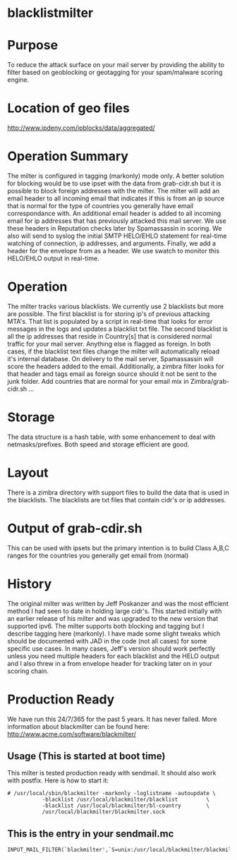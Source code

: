 # blacklistmilter

# Purpose
To reduce the attack surface on your mail server by providing the ability to filter based on geoblocking or geotagging for your spam/malware scoring engine.

# Location of geo files
http://www.ipdeny.com/ipblocks/data/aggregated/

# Operation Summary
The milter is configured in tagging (markonly) mode only. A better solution for blocking would be to use ipset with the data from grab-cidr.sh but it is possible to block foreign addresses with the milter. The milter will add an email header to all incoming email that indicates if this is from an ip source that is normal for the type of countries you generally have email correspondance with.  An additional email header is added to all incoming email for ip addresses that has previously attacked this mail server.  We use these headers in Reputation checks later by Spamassassin in scoring. We also will send to syslog the initial SMTP HELO/EHLO statement for real-time watching of connection, ip addresses, and arguments. Finally, we add a header for the envelope from as a header. We use swatch to monitor this  HELO/EHLO output in real-time.

# Operation
The milter tracks various blacklists. We currently use 2 blacklists but more are possible. The first blacklist is for storing ip's of previous attacking MTA's. That list is populated by a script in real-time that looks for error messages in the logs and updates a blacklist txt file. The second blacklist is all the ip addresses that reside in Country[s] that is considered normal traffic for your mail server. Anything else is flagged as foreign. In both cases, if the blacklist text files change the milter will automatically reload it's internal database. On delivery to the mail server, Spamassassin will score the headers added to the email. Additionally, a zimbra filter looks for that header and tags email as foreign source should it not be sent to the junk folder. Add countries that are normal for your email mix in Zimbra/grab-cidr.sh ... 

# Storage
The data structure is a hash table, with some enhancement to deal with netmasks/prefixes. Both speed and storage efficient are good.

# Layout
There is a zimbra directory with support files to build the data that is used in the blacklists. The blacklists are txt files that contain cidr's or ip addresses. 

# Output of grab-cdir.sh
This can be used with ipsets but the primary intention is to build Class A,B,C ranges for the countries you generally get email from (normal)

# History
The original milter was written by Jeff Poskanzer and was the most efficient method I had seen to date in holding large cidr's. This started initially with an earlier release of his milter and was upgraded to the new version that supported ipv6.  The milter supports both blocking and tagging but I describe tagging here (markonly). I have made some slight tweaks which should be documented with JAD in the code (not all cases) for some specific use cases. In many cases, Jeff's version should work perfectly unless you need multiple headers for each blacklist and the HELO output and I also threw in a from envelope header for tracking later on in your scoring chain.

# Production Ready
We have run this 24/7/365 for the past 5 years. It has never failed. More information about blackmilter can be found here:
http://www.acme.com/software/blackmilter/

Usage (This is started at boot time)
------------------------------------
This milter is tested production ready with sendmail. It should also work with postfix. Here is how to start it:

~~~~
# /usr/local/sbin/blackmilter -markonly -loglistname -autoupdate \
           -blacklist /usr/local/blackmilter/blacklist         \
           -blacklist /usr/local/blackmilter/bl-country        \
           /usr/local/blackmilter/blackmilter.sock
~~~~

This is the entry in your sendmail.mc
-------------------------------------

~~~~
INPUT_MAIL_FILTER(`blackmilter',`S=unix:/usr/local/blackmilter/blackmilter.sock,T=S:4m;R:4m')
~~~~
